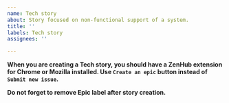 ```yaml
---
name: Tech story
about: Story focused on non-functional support of a system.
title: ''
labels: Tech story
assignees: ''

---
```


**When you are creating a Tech story, you should have a ZenHub extension for Chrome or Mozilla installed. Use `Create an epic` button instead of `Submit new issue`.**

**Do not forget to remove Epic label after story creation.**
